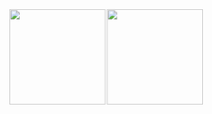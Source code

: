 <a href="https://github.com/roudai">
  <img align="left" height="170px" src="https://github-readme-stats.vercel.app/api?username=roudai&count_private=true&show_icons=true&theme=dracula" />
</a>
<a href="https://github.com/roudai">
  <img align="left" height="170px" src="https://github-readme-stats.vercel.app/api/top-langs/?username=roudai&layout=compact&theme=dracula" />
</a>
